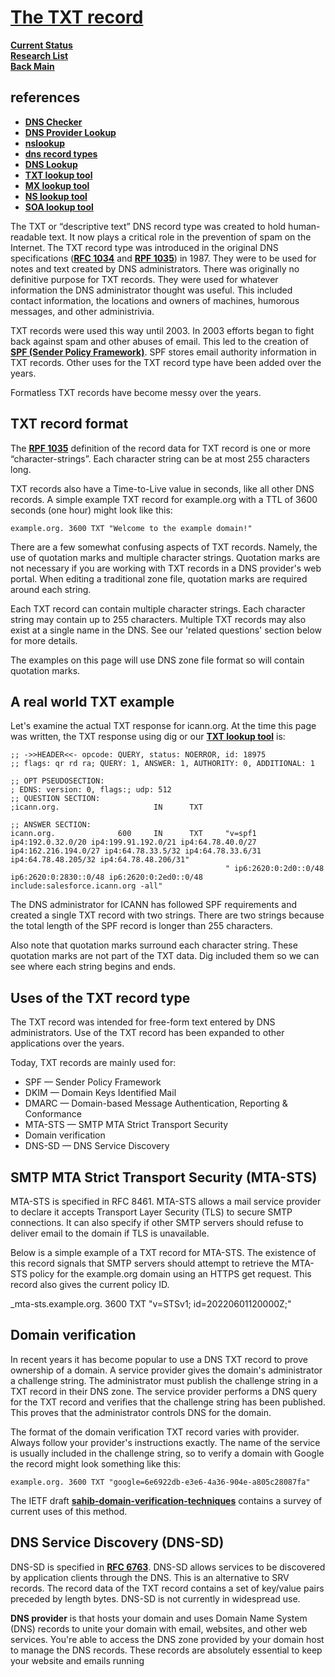 # **[The TXT record](https://www.nslookup.io/learning/dns-record-types/txt/)**

**[Current Status](../../../../development/status/weekly/current_status.md)**\
**[Research List](../../../research_list.md)**\
**[Back Main](../../../../README.md)**

## references

- **[DNS Checker](https://dnschecker.org/)**
- **[DNS Provider Lookup](https://mxtoolbox.com/DnsLookup.aspx)**
- **[nslookup](https://www.nslookup.io/)**
- **[dns record types](https://www.nslookup.io/learning/dns-record-types/)**
- **[DNS Lookup](https://www.whoisfreaks.com/)**
- **[TXT lookup tool](https://www.nslookup.io/txt-lookup/)**
- **[MX lookup tool](https://www.nslookup.io/mx-lookup/)**
- **[NS lookup tool](https://www.nslookup.io/ns-lookup/)**
- **[SOA lookup tool](https://www.nslookup.io/soa-lookup/)**

The TXT or “descriptive text” DNS record type was created to hold human-readable text. It now plays a critical role in the prevention of spam on the Internet.
The TXT record type was introduced in the original DNS specifications (**[RFC 1034](https://datatracker.ietf.org/doc/html/rfc1034)** and **[RPF 1035](https://datatracker.ietf.org/doc/html/rfc1035)**) in 1987. They were to be used for notes and text created by DNS administrators. There was originally no definitive purpose for TXT records. They were used for whatever information the DNS administrator thought was useful. This included contact information, the locations and owners of machines, humorous messages, and other administrivia.

TXT records were used this way until 2003. In 2003 efforts began to fight back against spam and other abuses of email. This led to the creation of **[SPF (Sender Policy Framework)](https://www.nslookup.io/learning/spf-a-practical-guide/)**. SPF stores email authority information in TXT records. Other uses for the TXT record type have been added over the years.

Formatless TXT records have become messy over the years.

## TXT record format

The **[RPF 1035](https://datatracker.ietf.org/doc/html/rfc1035)** definition of the record data for TXT record is one or more “character-strings”. Each character string can be at most 255 characters long.

TXT records also have a Time-to-Live value in seconds, like all other DNS records. A simple example TXT record for example.org with a TTL of 3600 seconds (one hour) might look like this:

```example.org. 3600 TXT "Welcome to the example domain!"```

There are a few somewhat confusing aspects of TXT records. Namely, the use of quotation marks and multiple character strings. Quotation marks are not necessary if you are working with TXT records in a DNS provider's web portal. When editing a traditional zone file, quotation marks are required around each string.

Each TXT record can contain multiple character strings. Each character string may contain up to 255 characters. Multiple TXT records may also exist at a single name in the DNS. See our 'related questions' section below for more details.

The examples on this page will use DNS zone file format so will contain quotation marks.

## A real world TXT example

Let's examine the actual TXT response for icann.org. At the time this page was written, the TXT response using dig or our **[TXT lookup tool](https://www.nslookup.io/txt-lookup/)** is:

```text
;; ->>HEADER<<- opcode: QUERY, status: NOERROR, id: 18975
;; flags: qr rd ra; QUERY: 1, ANSWER: 1, AUTHORITY: 0, ADDITIONAL: 1

;; OPT PSEUDOSECTION:
; EDNS: version: 0, flags:; udp: 512
;; QUESTION SECTION:
;icann.org.                     IN      TXT

;; ANSWER SECTION:
icann.org.              600     IN      TXT     "v=spf1 ip4:192.0.32.0/20 ip4:199.91.192.0/21 ip4:64.78.40.0/27 ip4:162.216.194.0/27 ip4:64.78.33.5/32 ip4:64.78.33.6/31 ip4:64.78.48.205/32 ip4:64.78.48.206/31"
                                                " ip6:2620:0:2d0::0/48 ip6:2620:0:2830::0/48 ip6:2620:0:2ed0::0/48 include:salesforce.icann.org -all"
```

The DNS administrator for ICANN has followed SPF requirements and created a single TXT record with two strings. There are two strings because the total length of the SPF record is longer than 255 characters.

Also note that quotation marks surround each character string. These quotation marks are not part of the TXT data. Dig included them so we can see where each string begins and ends.

## Uses of the TXT record type

The TXT record was intended for free-form text entered by DNS administrators. Use of the TXT record has been expanded to other applications over the years.

Today, TXT records are mainly used for:

- SPF — Sender Policy Framework
- DKIM — Domain Keys Identified Mail
- DMARC — Domain-based Message Authentication, Reporting & Conformance
- MTA-STS — SMTP MTA Strict Transport Security
- Domain verification
- DNS-SD — DNS Service Discovery

## SMTP MTA Strict Transport Security (MTA-STS)

MTA-STS is specified in RFC 8461. MTA-STS allows a mail service provider to declare it accepts Transport Layer Security (TLS) to secure SMTP connections. It can also specify if other SMTP servers should refuse to deliver email to the domain if TLS is unavailable.

Below is a simple example of a TXT record for MTA-STS. The existence of this record signals that SMTP servers should attempt to retrieve the MTA-STS policy for the example.org domain using an HTTPS get request. This record also gives the current policy ID.

_mta-sts.example.org. 3600 TXT "v=STSv1; id=20220601120000Z;"

## Domain verification

In recent years it has become popular to use a DNS TXT record to prove ownership of a domain. A service provider gives the domain's administrator a challenge string. The administrator must publish the challenge string in a TXT record in their DNS zone. The service provider performs a DNS query for the TXT record and verifies that the challenge string has been published. This proves that the administrator controls DNS for the domain.

The format of the domain verification TXT record varies with provider. Always follow your provider's instructions exactly. The name of the service is usually included in the challenge string, so to verify a domain with Google the record might look something like this:

```example.org. 3600 TXT "google=6e6922db-e3e6-4a36-904e-a805c28087fa"```

The IETF draft **[sahib-domain-verification-techniques](https://www.ietf.org/archive/id/draft-sahib-domain-verification-techniques-03.html)** contains a survey of current uses of this method.

## DNS Service Discovery (DNS-SD)

DNS-SD is specified in **[RFC 6763](https://datatracker.ietf.org/doc/html/rfc6763)**. DNS-SD allows services to be discovered by application clients through the DNS. This is an alternative to SRV records. The record data of the TXT record contains a set of key/value pairs preceded by length bytes. DNS-SD is not currently in widespread use.

**DNS provider** is that hosts your domain and uses Domain Name System (DNS) records to unite your domain with email, websites, and other web services. You're able to access the DNS zone provided by your domain host to manage the DNS records. These records are absolutely essential to keep your website and emails running
